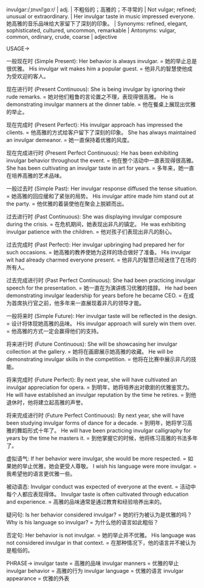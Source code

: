 invulgar:/ˌɪnvʌlˈɡɑːr/ | adj. | 不粗俗的；高雅的；不寻常的 | Not vulgar; refined; unusual or extraordinary.  |  Her invulgar taste in music impressed everyone.  她高雅的音乐品味给大家留下了深刻的印象。 | Synonyms: refined, elegant, sophisticated, cultured, uncommon, remarkable | Antonyms: vulgar, common, ordinary, crude, coarse | adjective

USAGE->

一般现在时 (Simple Present):
Her behavior is always invulgar. = 她的举止总是很优雅。
His invulgar wit makes him a popular guest. = 他非凡的智慧使他成为受欢迎的客人。

现在进行时 (Present Continuous):
She is being invulgar by ignoring their rude remarks. = 她对他们粗鲁的言论置之不理，表现得很高雅。
He is demonstrating invulgar manners at the dinner table. = 他在餐桌上展现出优雅的举止。

现在完成时 (Present Perfect):
His invulgar approach has impressed the clients. = 他高雅的方式给客户留下了深刻的印象。
She has always maintained an invulgar demeanor. = 她一直保持着优雅的风度。

现在完成进行时 (Present Perfect Continuous):
He has been exhibiting invulgar behavior throughout the event. = 他在整个活动中一直表现得很高雅。
She has been cultivating an invulgar taste in art for years. = 多年来，她一直在培养高雅的艺术品味。


一般过去时 (Simple Past):
Her invulgar response diffused the tense situation. = 她高雅的回应缓和了紧张的局势。
His invulgar attire made him stand out at the party. = 他优雅的着装使他在聚会上脱颖而出。

过去进行时 (Past Continuous):
She was displaying invulgar composure during the crisis. = 在危机期间，她表现出非凡的镇定。
He was exhibiting invulgar patience with the children. = 他对孩子们表现出非凡的耐心。

过去完成时 (Past Perfect):
Her invulgar upbringing had prepared her for such occasions. = 她高雅的教养使她为这样的场合做好了准备。
His invulgar wit had already charmed everyone present. = 他非凡的智慧已经迷住了在场的所有人。

过去完成进行时 (Past Perfect Continuous):
She had been practicing invulgar speech for the presentation. = 她一直在为演讲练习优雅的措辞。
He had been demonstrating invulgar leadership for years before he became CEO. = 在成为首席执行官之前，他多年来一直展现着非凡的领导才能。


一般将来时 (Simple Future):
Her invulgar taste will be reflected in the design. =  设计将体现她高雅的品味。
His invulgar approach will surely win them over. = 他高雅的方式一定会赢得他们的支持。

将来进行时 (Future Continuous):
She will be showcasing her invulgar collection at the gallery. = 她将在画廊展示她高雅的收藏。
He will be demonstrating invulgar skills in the competition. = 他将在比赛中展示非凡的技能。

将来完成时 (Future Perfect):
By next year, she will have cultivated an invulgar appreciation for opera. = 到明年，她将培养出对歌剧的优雅鉴赏力。
He will have established an invulgar reputation by the time he retires. = 到他退休时，他将建立起高雅的声誉。

将来完成进行时 (Future Perfect Continuous):
By next year, she will have been studying invulgar forms of dance for a decade. = 到明年，她将学习高雅的舞蹈形式十年了。
He will have been practicing invulgar calligraphy for years by the time he masters it. = 到他掌握它的时候，他将练习高雅的书法多年了。


虚拟语气:
If her behavior were invulgar, she would be more respected. = 如果她的举止优雅，她会更受人尊敬。
I wish his language were more invulgar. = 我希望他的语言更优雅一些。

被动语态:
Invulgar conduct was expected of everyone at the event. =  活动中每个人都应表现得体。
Invulgar taste is often cultivated through education and experience. = 高雅的品味通常是通过教育和经验培养出来的。

疑问句:
Is her behavior considered invulgar? = 她的行为被认为是优雅的吗？
Why is his language so invulgar? = 为什么他的语言如此粗俗？

否定句:
Her behavior is not invulgar. = 她的举止并不优雅。
His language was not considered invulgar in that context. = 在那种情况下，他的语言并不被认为是粗俗的。

PHRASE->
invulgar taste = 高雅的品味
invulgar manners = 优雅的举止
invulgar behavior = 高雅的行为
invulgar language = 优雅的语言
invulgar appearance = 优雅的外表
